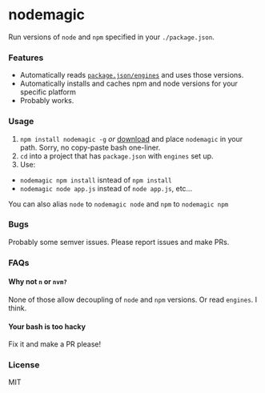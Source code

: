 # nodemagic

Run versions of `node` and `npm` specified in your `./package.json`.

### Features

 - Automatically reads [`package.json/engines`](https://docs.npmjs.com/files/package.json#engines) and uses those versions.
 - Automatically installs and caches npm and node versions for your specific platform
 - Probably works.

### Usage

 1. `npm install nodemagic -g` *or* [download](https://raw.githubusercontent.com/lxe/nodemagic/master/nodemagic) and place `nodemagic` in your path. Sorry, no copy-paste bash one-liner.
 2. `cd` into a project that has `package.json` with `engines` set up.
 3. Use:
   - `nodemagic npm install` isntead of `npm install`
   - `nodemagic node app.js` instead of `node app.js`, etc...

You can also alias `node` to `nodemagic node` and `npm` to `nodemagic npm`

### Bugs

Probably some semver issues. Please report issues and make PRs.

### FAQs

#### Why not `n` or `nvm?`

None of those allow decoupling of `node` and `npm` versions. Or read `engines`. I think.

#### Your bash is too hacky

Fix it and make a PR please!

### License

MIT
